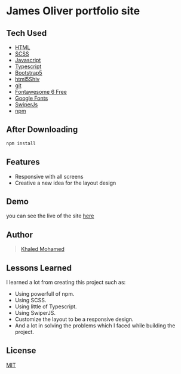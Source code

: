 # James Oliver portfolio site

## Tech Used

- [HTML](https://developer.mozilla.org/en-US/docs/Web/HTML)
- [SCSS](https://sass-lang.com/)
- [Javascript](https://developer.mozilla.org/en-US/docs/Web/JavaScript)
- [Typescript](https://www.typescriptlang.org/)
- [Bootstrap5](https://getbootstrap.com/)
- [html5Shiv](https://github.com/aFarkas/html5shiv)
- [git](https://git-scm.com/)
- [Fontawesome 6 Free](https://fontawesome.com/)
- [Google Fonts](https://fonts.google.com/)
- [SwiperJs](https://swiperjs.com/)
- [npm](https://www.npmjs.com/)

## After Downloading

```bash
npm install
```

## Features

- Responsive with all screens
- Creative a new idea for the layout design


## Demo

you can see the live of the site [here](https://james-oliver-portfolio.netlify.app/)


## Author

> [Khaled Mohamed](https://github.com/krypton225/)


## Lessons Learned

I learned a lot from creating this project such as:
- Using powerfull of npm.
- Using SCSS.
- Using little of Typescript.
- Using SwiperJS.
- Customize the layout to be a responsive design.
- And a lot in solving the problems which I faced while building the project.


## License
[MIT](https://choosealicense.com/licenses/mit/)
